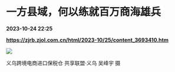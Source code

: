 # 一方县域，何以练就百万商海雄兵

**2023-10-24 22:25**

**https://zjrb.zjol.com.cn/html/2023-10/25/content_3693410.htm**

![](https://zjrb.zjol.com.cn/images/2023-10/25/zjrb2023102500007v01b004.jpg)

义乌跨境电商进口保税仓 共享联盟·义乌 吴峰宇 摄